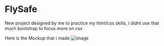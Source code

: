 # FlySafe
New project designed by me to practice my html/css skills, i didnt use that much bootstrap to focus more on css

Here is the Mockup that i made
![image](https://user-images.githubusercontent.com/98456832/177026234-417bd1d2-6294-40a8-860e-567eb9e1ec27.png)

